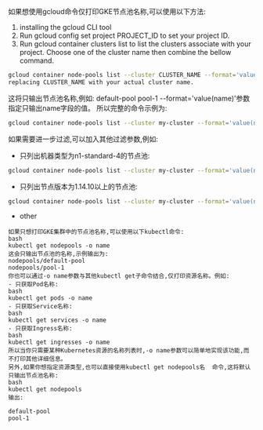 如果想使用gcloud命令仅打印GKE节点池名称,可以使用以下方法:
1.  installing the gcloud CLI tool
2. Run gcloud config set project PROJECT_ID to set your project ID.
3. Run gcloud container clusters list to list the clusters  associate with your project. Choose one of the cluster name then combine the bellow command.
```bash
gcloud container node-pools list --cluster CLUSTER_NAME --format='value(name)'
replacing CLUSTER_NAME with your actual cluster name.
```
这将只输出节点池名称,例如:
default-pool 
pool-1
--format='value(name)'参数指定只输出name字段的值。
所以完整的命令示例为:
```bash
gcloud container node-pools list --cluster my-cluster --format='value(name)'
```
如果需要进一步过滤,可以加入其他过滤参数,例如:
- 只列出机器类型为n1-standard-4的节点池:
```bash
gcloud container node-pools list --cluster my-cluster --format='value(name)' --filter="config.machineType=n1-standard-4"
```
- 只列出节点版本为1.14.10以上的节点池:
```bash 
gcloud container node-pools list --cluster my-cluster --format='value(name)' --filter="version>=1.14.10"
```
- other
```
如果只想打印GKE集群中的节点池名称,可以使用以下kubectl命令:
bash
kubectl get nodepools -o name
这会只输出节点池的名称,示例输出为:
nodepools/default-pool
nodepools/pool-1
你也可以通过-o name参数与其他kubectl get子命令结合,仅打印资源名称。例如:
- 只获取Pod名称:
bash
kubectl get pods -o name
- 只获取Service名称:
bash
kubectl get services -o name
- 只获取Ingress名称:
bash
kubectl get ingresses -o name
所以当你只需要某种Kubernetes资源的名称列表时,-o name参数可以简单地实现该功能,而不打印其他详细信息。
另外,如果你想指定资源类型,也可以直接使用kubectl get nodepools名  命令,这将默认只输出节点池名称:
bash
kubectl get nodepools
输出:

default-pool
pool-1
```
